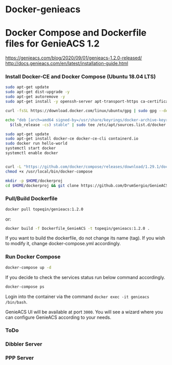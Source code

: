 # Docker-genieacs
# Docker Compose and Dockerfile files for GenieACS 1.2
https://genieacs.com/blog/2020/09/01/genieacs-1.2.0-released/
http://docs.genieacs.com/en/latest/installation-guide.html

### Install Docker-CE and Docker Compose (Ubuntu 18.04 LTS)

```bash
sudo apt-get update
sudo apt-get dist-upgrade -y
sudo apt-get autoremove -y
sudo apt-get install -y openssh-server apt-transport-https ca-certificates curl gnupg software-properties-common sudo net-tools htop avahi-daemon tcpdump wget lsb-release

curl -fsSL https://download.docker.com/linux/ubuntu/gpg | sudo gpg --dearmor -o /usr/share/keyrings/docker-archive-keyring.gpg

echo "deb [arch=amd64 signed-by=/usr/share/keyrings/docker-archive-keyring.gpg] https://download.docker.com/linux/ubuntu \
  $(lsb_release -cs) stable" | sudo tee /etc/apt/sources.list.d/docker.list > /dev/null

sudo apt-get update
sudo apt-get install docker-ce docker-ce-cli containerd.io
sudo docker run hello-world
systemctl start docker
systemctl enable docker


curl -L "https://github.com/docker/compose/releases/download/1.29.1/docker-compose-$(uname -s)-$(uname -m)" -o /usr/local/bin/docker-compose
chmod +x /usr/local/bin/docker-compose

mkdir -p $HOME/dockerproj
cd $HOME/dockerproj && git clone https://github.com/DrumSergio/GenieACS-Docker && cd GenieACS-Docker
```

### Pull/Build Dockerfile

```bash
docker pull topeqin/genieacs:1.2.0
```
or:
```bash
docker build -f Dockerfile_GenieACS -t topeqin/genieacs:1.2.0 .
```

If you want to build the dockerfile, do not change its name (tag). If you wish to modify it, change docker-compose.yml accordingly.

### Run Docker Compose

```bash
docker-compose up -d
```

If you decide to check the services status run below command accordingly.
```bash
docker-compose ps
```
Login into the container via the command `docker exec -it genieacs /bin/bash`.

GenieACS UI will be available at port `3000`. You will see a wizard where you can configure GenieACS according to your needs.

### ToDo
### Dibbler Server
### PPP Server

